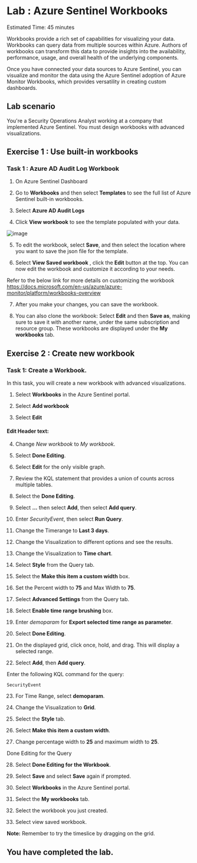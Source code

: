 # Lab : Azure Sentinel Workbooks 

Estimated Time: 45 minutes

Workbooks provide a rich set of capabilities for visualizing your data. Workbooks can query data from multiple sources within Azure. Authors of workbooks can transform this data to provide insights into the availability, performance, usage, and overall health of the underlying components.

Once you have connected your data sources to Azure Sentinel, you can visualize and monitor the data using the Azure Sentinel adoption of Azure Monitor Workbooks, which provides versatility in creating custom dashboards.

## Lab scenario

You're a Security Operations Analyst working at a company that implemented Azure Sentinel. You must design workbooks with advanced visualizations.



## Exercise 1 : Use built-in workbooks

### Task 1 : Azure AD Audit Log Workbook

1. On Azure Sentinel Dashboard

2. Go to **Workbooks** and then select **Templates** to see the full list of Azure Sentinel built-in workbooks.

3. Select **Azure AD Audit Logs**

4. Click **View workbook** to see the template populated with your data.

![image](https://user-images.githubusercontent.com/33748560/89668323-307b4f80-d8fb-11ea-96bc-455929c3f8f1.png)

5. To edit the workbook, select **Save**, and then select the location where you want to save the json file for the template.

6. Select **View Saved workbook** ,   click the **Edit** button at the top. You can now edit the workbook and customize it according to your needs.

Refer to the below link for more details on customizing the workbook  
https://docs.microsoft.com/en-us/azure/azure-monitor/platform/workbooks-overview

7. After you make your changes, you can save the workbook.

8. You can also clone the workbook: Select **Edit** and then **Save as**, making sure to save it with another name, under the same subscription and resource group. These workbooks are displayed under the **My workbooks** tab.


## Exercise 2 : Create new workbook


### Task 1: Create a Workbook.

In this task, you will create a new workbook with advanced visualizations.

1. Select **Workbooks** in the Azure Sentinel portal.

2. Select **Add workbook**

3. Select **Edit**

#### Edit Header text:

4. Change *New workbook* to *My workbook*.

5. Select **Done Editing**.

6. Select **Edit** for the only visible graph.

7. Review the KQL statement that provides a union of counts across multiple tables.

8. Select the **Done Editing**.

9. Select **...** then select **Add**, then select **Add query**.

10. Enter *SecurityEvent*, then select **Run Query**.

11. Change the Timerange to **Last 3 days**.

12. Change the Visualization to different options and see the results.

13. Change the Visualization to **Time chart**.

14. Select **Style** from the Query tab.

15. Select the **Make this item a custom width** box.

16. Set the Percent width to **75** and Max Width to **75**.

17. Select **Advanced Settings** from the Query tab.

18. Select **Enable time range brushing** box. 

19. Enter *demoparam* for **Export selected time range as parameter**.

20. Select **Done Editing**.

21. On the displayed grid, click once, hold, and drag.  This will display a selected range.

22. Select **Add**, then **Add query**.

Enter the following KQL command for the query:

```
SecurityEvent
```

23. For Time Range, select **demoparam**.

24. Change the Visualization to **Grid**.

25. Select the **Style** tab.

26. Select **Make this item a custom width**.

27. Change percentage width to **25** and maximum width to **25**.

Done Editing for the Query

28. Select **Done Editing for the Workbook**.

29. Select **Save** and select **Save** again if prompted.

30. Select **Workbooks** in the Azure Sentinel portal.

31. Select the **My workbooks** tab.

32. Select the workbook you just created.

33. Select view saved workbook.

**Note:** Remember to try the timeslice by dragging on the grid.

## You have completed the lab.



